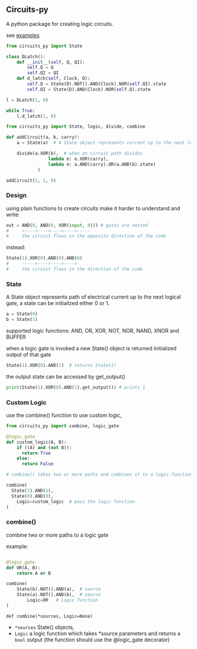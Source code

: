 ## Circuits-py

A python package for creating logic circuits.

see [examples](https://gist.github.com/Himaghna-Senarath/6a5fda03bc9bb73142d3ead2685f1e29)

```python
from circuits_py import State

class DLatch():
    def __init__(self, Q, QI):
        self.Q = Q
        self.QI = QI
    def d_latch(self, Clock, D):
        self.Q = State(D).NOT().AND(Clock).NOR(self.QI).state
        self.QI = State(D).AND(Clock).NOR(self.Q).state

l = DLatch(1, 0)

while True:
    l.d_latch(1, 0)
```




```python
from circuits_py import State, logic, divide, combine

def addCircuit(a, b, carry):
    a = State(a)  # A State object represents current up to the next logic gate.

    divide(a.XOR(b),  # when an circuit path divides
                lambda e: e.XOR(carry),
                lambda e: a.AND(carry).OR(a.AND(b).state)
            )

addCircuit(1, 1, 0)
```

### Design

using plain functions to create circuits make it harder to understand and write:
```python
out = AND(0, AND(0, XOR(input, 0))) # gates are nested
#     <----<----<----<----<-----
#     the circuit flows in the opposite direction of the code
```

instead:

```python
State(1).XOR(0).AND(0).AND(0)
#     ----->---->---->---->
#     the circuit flows in the direction of the code

```
### State

A State object represents path of electrical current up to the next logical gate, a state can be initialized either 0 or 1.

```python
a = State(0)
b = State(1)
```

supported logic functions: AND, OR, XOR, NOT, NOR, NAND, XNOR and BUFFER

when a logic gate is invoked a new State() object is returned initialized output of that gate

```python
State(1).XOR(0).AND(1)  # returns State(1)
```

the output state can be accessed by get_output()

```python
print(State(1).XOR(0).AND(1).get_output()) # prints 1
```

### Custom Logic

use the combine() function to use custom logic,
```python
from circuits_py import combine, logic_gate

@logic_gate
def custom_logic(A, B):
    if ((A) and (not B)):
      return True
    else:
      return False

# combine() takes two or more paths and combines it to a logic function

combine(      
  State(1).AND(1),
  State(0).AND(0),      
    Logic=custom_logic  # pass the logic function
)
```

### combine()

combine two or more paths to a logic gate

example:
```python

@logic_gate
def OR(A, B):
    return A or B

combine(
    State(b).NOT().AND(a),  # source
    State(a).NOT().AND(b),  # source
        Logic=OR   # Logic function
)
```

`def combine(*sources, Logic=None)`<br>

- `*sources` State() objects,
- `Logic` a logic function which takes *source parameters and returns a `bool` output (the function should use the @logic_gate decorator)
